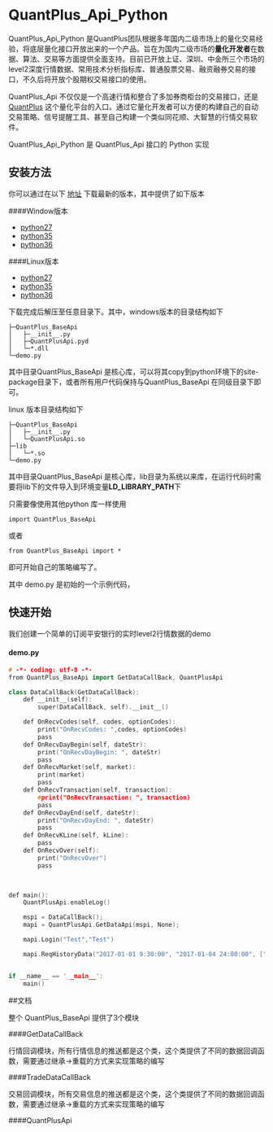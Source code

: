 # QuantPlus_Api_Python

QuantPlus_Api_Python 是QuantPlus团队根据多年国内二级市场上的量化交易经验，将底层量化接口开放出来的一个产品。旨在为国内二级市场的**量化开发者**在数据、算法、交易等方面提供全面支持。目前已开放上证、深圳、中金所三个市场的level2深度行情数据、常用技术分析指标库、普通股票交易、融资融券交易的接口，不久后将开放个股期权交易接口的使用。

QuantPlus_Api 不仅仅是一个高速行情和整合了多加券商柜台的交易接口，还是 [QuantPlus](http://www.quantplus.com.cn/"QuantPlus") 这个量化平台的入口。通过它量化开发者可以方便的构建自己的自动交易策略、信号提醒工具、甚至自己构建一个类似同花顺、大智慧的行情交易软件。

QuantPlus_Api_Python 是 QuantPlus_Api 接口的 Python 实现

## 安装方法

你可以通过在以下 [地址](https://github.com/abramwang/QuantPlusApi_Python/tree/master/download "下载地址")  下载最新的版本，其中提供了如下版本

####Window版本

* [python27](https://github.com/abramwang/QuantPlusApi_Python/blob/master/download/win_python27_x64.rar "python27")
* [python35](https://github.com/abramwang/QuantPlusApi_Python/blob/master/download/linux_python35_x64.rar "python35")
* [python36](https://github.com/abramwang/QuantPlusApi_Python/blob/master/download/linux_python36_x64.rar "python36")

 ####Linux版本

* [python27](https://github.com/abramwang/QuantPlusApi_Python/blob/master/download/linux_python27_x64.rar "python27_linux")
* [python35](https://github.com/abramwang/QuantPlusApi_Python/blob/master/download/linux_python35_x64.rar "python35_linux")
* [python36](https://github.com/abramwang/QuantPlusApi_Python/blob/master/download/linux_python36_x64.rar "python36_linux")


下载完成后解压至任意目录下。其中，windows版本的目录结构如下

```
├─QuantPlus_BaseApi
│	├─__init__.py
│	├─QuantPlusApi.pyd
│	└─*.dll
└─demo.py
```

其中目录QuantPlus_BaseApi 是核心库，可以将其copy到python环境下的site-package目录下，或者所有用户代码保持与QuantPlus_BaseApi 在同级目录下即可。

linux 版本目录结构如下

```
├─QuantPlus_BaseApi
│	├─__init__.py
│	└─QuantPlusApi.so
├─lib
│	└─*.so
└─demo.py
```
其中目录QuantPlus_BaseApi 是核心库，lib目录为系统以来库，在运行代码时需要将lib下的文件导入到环境变量**LD_LIBRARY_PATH**下

只需要像使用其他python 库一样使用

```
import QuantPlus_BaseApi
```

 或者 

```
from QuantPlus_BaseApi import *
```

即可开始自己的策略编写了。

其中 demo.py 是初始的一个示例代码，

## 快速开始

我们创建一个简单的订阅平安银行的实时level2行情数据的demo

#### demo.py

```c++
# -*- coding: utf-8 -*-
from QuantPlus_BaseApi import GetDataCallBack, QuantPlusApi

class DataCallBack(GetDataCallBack):
	def __init__(self):
		super(DataCallBack, self).__init__()

	def OnRecvCodes(self, codes, optionCodes):
		print("OnRecvCodes: ",codes, optionCodes)
		pass
	def OnRecvDayBegin(self, dateStr):
		print("OnRecvDayBegin: ", dateStr)
		pass
	def OnRecvMarket(self, market):
		print(market)
		pass
	def OnRecvTransaction(self, transaction):
		#print("OnRecvTransaction: ", transaction)
		pass
	def OnRecvDayEnd(self, dateStr):
		print("OnRecvDayEnd: ", dateStr)
		pass
	def OnRecvKLine(self, kLine):
		pass
	def OnRecvOver(self):
		print("OnRecvOver")
		pass
		


def main():
	QuantPlusApi.enableLog()

	mspi = DataCallBack();
	mapi = QuantPlusApi.GetDataApi(mspi, None);

	mapi.Login("Test","Test")

	mapi.ReqHistoryData("2017-01-01 9:30:00", "2017-01-04 24:00:00", ["000782.SZ", "600000.SH", "600004.SH"], False)


if __name__ == '__main__':
	main()
```
##文档

整个 QuantPlus_BaseApi 提供了3个模块

####GetDataCallBack

行情回调模块，所有行情信息的推送都是这个类，这个类提供了不同的数据回调函数，需要通过继承->重载的方式来实现策略的编写

####TradeDataCallBack

交易回调模块，所有交易信息的推送都是这个类，这个类提供了不同的数据回调函数，需要通过继承->重载的方式来实现策略的编写

####QuantPlusApi